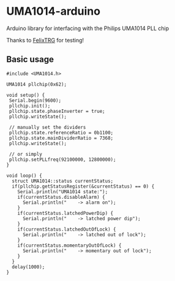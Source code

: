# UMA1014-arduino
Arduino library for interfacing with the Philips UMA1014 PLL chip

Thanks to [FelixTRG](https://github.com/OK9UWU) for testing!


## Basic usage

    #include <UMA1014.h>

    UMA1014 pllchip(0x62);

    void setup() {
     Serial.begin(9600); 
     pllchip.init();
     pllchip.state.phaseInverter = true;
     pllchip.writeState();
    
     // manually set the dividers
     pllchip.state.referenceRatio = 0b1100;
     pllchip.state.mainDividerRatio = 7368;
     pllchip.writeState();
    
     // or simply
     pllchip.setPLLfreq(92100000, 12800000);
    }

    void loop() {
      struct UMA1014::status currentStatus;
      if(pllchip.getStatusRegister(&currentStatus) == 0) {
        Serial.println("UMA1014 state:");
        if(currentStatus.disableAlarm) {
          Serial.println("    -> alarm on");
        }
        if(currentStatus.latchedPowerDip) {
          Serial.println("    -> latched power dip");
        }
        if(currentStatus.latchedOutOfLock) {
          Serial.println("    -> latched out of lock");
        }
        if(currentStatus.momentaryOutOfLock) {
          Serial.println("    -> momentary out of lock");
        }
      }
      delay(1000);
    }
